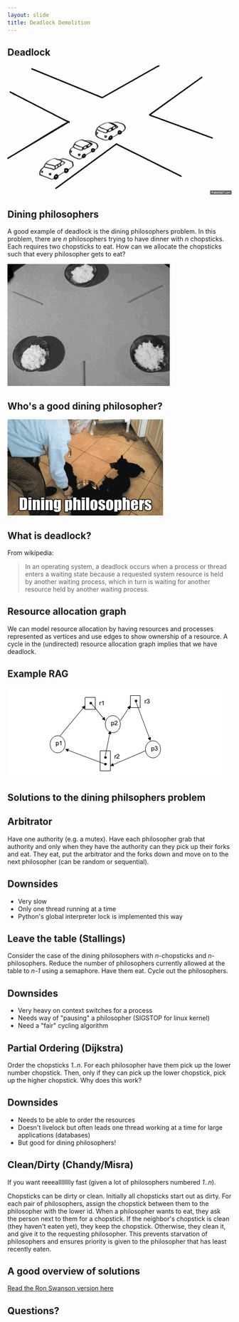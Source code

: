 ```yaml
---
layout: slide
title: Deadlock Demolition
---
```


## Deadlock

<vertical />

![Traffic Jam](/images/assignment-docs/lab/slides/dining/traffic.gif)

## Dining philosophers

A good example of deadlock is the dining philosophers problem. In this problem, there are _n_ philosophers trying to have dinner with _n_ chopsticks. Each requires two chopsticks to eat. How can we allocate the chopsticks such that every philosopher gets to eat?

![Deadlock Dining](/images/assignment-docs/lab/slides/dining/dining.gif)

## Who's a good dining philosopher?

![Dog Philosopher](/images/assignment-docs/lab/slides/dining/dogdining.gif)


<horizontal />

## What is deadlock?

From wikipedia:
> In an operating system, a deadlock occurs when a process or thread enters a waiting state because a requested system resource is held by another waiting process, which in turn is waiting for another resource held by another waiting process. 

<horizontal />

## Resource allocation graph

We can model resource allocation by having resources and processes represented as vertices
and use edges to show ownership of a resource. A cycle in the (undirected)
resource allocation graph implies that we have deadlock.

## Example RAG

![Deadlock RAG](/images/assignment-docs/lab/slides/dining/rag.png)

<horizontal />

## Solutions to the dining philsophers problem

<horizontal />

## Arbitrator

<vertical />

Have one authority (e.g. a mutex). Have each philosopher grab that authority and only when they have the authority can they pick up their forks and eat. They eat, put the arbitrator and the forks down and move on to the next philosopher (can be random or sequential).

## Downsides

* Very slow
* Only one thread running at a time
* Python's global interpreter lock is implemented this way

<horizontal />

## Leave the table (Stallings)

<vertical />

Consider the case of the dining philosophers with _n_-chopsticks and _n_-philosophers. Reduce the number of philosophers currently allowed at the table to _n-1_ using a semaphore. Have them eat. Cycle out the philosophers.

## Downsides

* Very heavy on context switches for a process
* Needs way of "pausing" a philosopher (SIGSTOP for linux kernel)
* Need a "fair" cycling algorithm

<horizontal />

## Partial Ordering (Dijkstra)

<vertical />

Order the chopsticks _1..n_. For each philosopher have them pick up the lower number chopstick. Then, only if they can pick up the lower chopstick, pick up the higher chopstick. Why does this work?

## Downsides

* Needs to be able to order the resources
* Doesn't livelock but often leads one thread working at a time for large applications (databases)
* But good for dining philosophers!

<horizontal />

## Clean/Dirty (Chandy/Misra)

<vertical />

If you want reeealllllllly fast (given a lot of philosophers numbered _1..n_).

Chopsticks can be dirty or clean. Initially all chopsticks start out as dirty. For each pair of philosophers, assign the chopstick between them to the philosopher with the lower id. When a philosopher wants to eat, they ask the person next to them for a chopstick. If the neighbor's chopstick is clean (they haven't eaten yet), they keep the chopstick. Otherwise, they clean it, and give it to the requesting philosopher. This prevents starvation of philosophers and ensures priority is given to the philosopher that has least recently eaten.

<horizontal />

## A good overview of solutions

[Read the Ron Swanson version here](http://adit.io/posts/2013-05-11-The-Dining-Philosophers-Problem-With-Ron-Swanson.html)

<horizontal />

## Questions?

